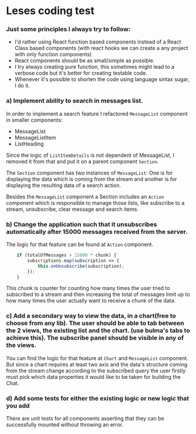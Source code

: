 # Leses coding test

### Just some principles I always try to follow:
- I'd rather using React function based components instead of a React Class based components (with react hooks we can create a any project with only function components)
- React components should be as small/simple as possible.
- I try always creating pure function, this sometimes might lead to a verbose code but it's better for creating testable code.
- Whenever it's possible to shorten the code using language sintax sugar, I do it.

### a) Implement ability to search in messages list. 
In order to implement a search feature I refactored `MessageList` 
component in smaller components: 
 - MessageList
 - MessageListItem
 - ListHeading
 
Since the logic of `ListItemDetails` is not dependent of MessageList, I removed it from
that and put it on a parent component `Section`.

The `Section` component has two instances of `MessageList`: One is for displaying the data 
which is coming from the stream and another is for displaying the resulting data of a search action.

Besides the `MessageList` component a Section includes an `Action` component which is 
responsible to manage those lists, like subscribe to a stream, unsubscribe, clear message and search items.

### b) Change the application such that it unsubscribes automatically after 15000 messages received from the server.

The logic for that feature can be found at `Action` component.

```javascript
    if (totalOfMessages > 15000 * chunk) {
        subscriptions.map(subscription => {
            this.onUnsubscribe(subscription);
        });
    }
```

This chunk is counter for counting how many times the user tried to subscribed to a stream and then 
increasing the total of messages limit up to how many times the user actually want to receive a chunk of the data.


### c)  Add a secondary way to view the data, in a chart(free to choose from any lib). The user should be able to tab between the 2 views, the existing list and the chart. (use bulma's tabs to achieve this). The subscribe panel should be visible in any of the views.

You can find the logic for that feature at `Chart` and `MessageList` component. But since a chart
requires at least two axis and the data's structure coming from the stream change according to the subscribed query the user firstly must pick
which data properties it would like to be taken for building the Chat.

### d) Add some tests for either the existing logic or new logic that you add

There are unit tests for all components asserting that they can be successfully mounted without throwing an error.





